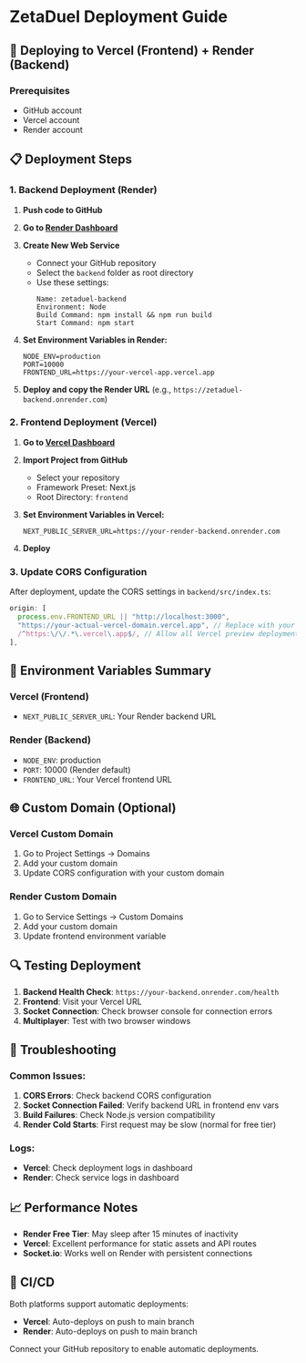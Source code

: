 # ZetaDuel Deployment Guide

## 🚀 Deploying to Vercel (Frontend) + Render (Backend)

### Prerequisites
- GitHub account
- Vercel account
- Render account

## 📋 Deployment Steps

### 1. Backend Deployment (Render)

1. **Push code to GitHub**
2. **Go to [Render Dashboard](https://render.com)**
3. **Create New Web Service**
   - Connect your GitHub repository
   - Select the `backend` folder as root directory
   - Use these settings:
     ```
     Name: zetaduel-backend
     Environment: Node
     Build Command: npm install && npm run build
     Start Command: npm start
     ```

4. **Set Environment Variables in Render:**
   ```
   NODE_ENV=production
   PORT=10000
   FRONTEND_URL=https://your-vercel-app.vercel.app
   ```

5. **Deploy and copy the Render URL** (e.g., `https://zetaduel-backend.onrender.com`)

### 2. Frontend Deployment (Vercel)

1. **Go to [Vercel Dashboard](https://vercel.com)**
2. **Import Project from GitHub**
   - Select your repository
   - Framework Preset: Next.js
   - Root Directory: `frontend`

3. **Set Environment Variables in Vercel:**
   ```
   NEXT_PUBLIC_SERVER_URL=https://your-render-backend.onrender.com
   ```

4. **Deploy**

### 3. Update CORS Configuration

After deployment, update the CORS settings in `backend/src/index.ts`:

```typescript
origin: [
  process.env.FRONTEND_URL || "http://localhost:3000",
  "https://your-actual-vercel-domain.vercel.app", // Replace with your actual domain
  /^https:\/\/.*\.vercel\.app$/, // Allow all Vercel preview deployments
],
```

## 🔧 Environment Variables Summary

### Vercel (Frontend)
- `NEXT_PUBLIC_SERVER_URL`: Your Render backend URL

### Render (Backend)
- `NODE_ENV`: production
- `PORT`: 10000 (Render default)
- `FRONTEND_URL`: Your Vercel frontend URL

## 🌐 Custom Domain (Optional)

### Vercel Custom Domain
1. Go to Project Settings → Domains
2. Add your custom domain
3. Update CORS configuration with your custom domain

### Render Custom Domain
1. Go to Service Settings → Custom Domains
2. Add your custom domain
3. Update frontend environment variable

## 🔍 Testing Deployment

1. **Backend Health Check**: `https://your-backend.onrender.com/health`
2. **Frontend**: Visit your Vercel URL
3. **Socket Connection**: Check browser console for connection errors
4. **Multiplayer**: Test with two browser windows

## 🐛 Troubleshooting

### Common Issues:
1. **CORS Errors**: Check backend CORS configuration
2. **Socket Connection Failed**: Verify backend URL in frontend env vars
3. **Build Failures**: Check Node.js version compatibility
4. **Render Cold Starts**: First request may be slow (normal for free tier)

### Logs:
- **Vercel**: Check deployment logs in dashboard
- **Render**: Check service logs in dashboard

## 📈 Performance Notes

- **Render Free Tier**: May sleep after 15 minutes of inactivity
- **Vercel**: Excellent performance for static assets and API routes
- **Socket.io**: Works well on Render with persistent connections

## 🔄 CI/CD

Both platforms support automatic deployments:
- **Vercel**: Auto-deploys on push to main branch
- **Render**: Auto-deploys on push to main branch

Connect your GitHub repository to enable automatic deployments.
